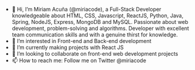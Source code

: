 - 👋 Hi, I’m Miriam Acuña (@miriacode), a Full-Stack Developer knowledgeable about HTML, CSS, Javascript, ReactJS, Python, Java, Spring, NodeJS, Express, MongoDB and MySQL. Passionate about web development,   problem-solving and algorithms. Developer with excellent team communication skills and with a genuine thirst for knowledge.
- 👀 I’m interested in Front-end and Back-end development
- 🌱 I’m currently making projects with React JS
- 💞️ I’m looking to collaborate on front-end web development projects
- 📫 How to reach me: Follow me on Twitter @miriacode

<!---
## 📊 My stats ...

<p align="center" style="float: right">
  <img src="https://github-readme-stats.vercel.app/api?username=miriacode&show_icons=true&theme=tokyonight" />
  <img src="https://github-readme-stats.vercel.app/api/top-langs/?username=miriacode&layout=compact&theme=tokyonight" />
</p>
--->

<!---
miriacode/miriacode is a ✨ special ✨ repository because its `README.md` (this file) appears on your GitHub profile.
You can click the Preview link to take a look at your changes.
--->
